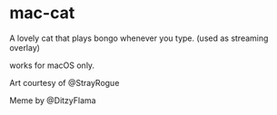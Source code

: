 # mac-cat

A lovely cat that plays bongo whenever you type. (used as streaming overlay)

works for macOS only.

Art courtesy of @StrayRogue

Meme by @DitzyFlama
